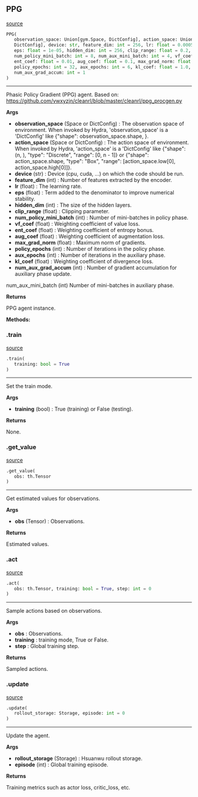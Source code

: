 #


## PPG
[source](https://github.com/RLE-Foundation/Hsuanwu\blob\main\hsuanwu/xploit/agent/ppg.py\#L64)
```python 
PPG(
   observation_space: Union[gym.Space, DictConfig], action_space: Union[gym.Space,
   DictConfig], device: str, feature_dim: int = 256, lr: float = 0.0005,
   eps: float = 1e-05, hidden_dim: int = 256, clip_range: float = 0.2,
   num_policy_mini_batch: int = 8, num_aux_mini_batch: int = 4, vf_coef: float = 0.5,
   ent_coef: float = 0.01, aug_coef: float = 0.1, max_grad_norm: float = 0.5,
   policy_epochs: int = 32, aux_epochs: int = 6, kl_coef: float = 1.0,
   num_aux_grad_accum: int = 1
)
```


---
Phasic Policy Gradient (PPG) agent.
Based on: https://github.com/vwxyzjn/cleanrl/blob/master/cleanrl/ppg_procgen.py


**Args**

* **observation_space** (Space or DictConfig) : The observation space of environment. When invoked by Hydra,
    'observation_space' is a 'DictConfig' like {"shape": observation_space.shape, }.
* **action_space** (Space or DictConfig) : The action space of environment. When invoked by Hydra,
    'action_space' is a 'DictConfig' like
    {"shape": (n, ), "type": "Discrete", "range": [0, n - 1]} or
    {"shape": action_space.shape, "type": "Box", "range": [action_space.low[0], action_space.high[0]]}.
* **device** (str) : Device (cpu, cuda, ...) on which the code should be run.
* **feature_dim** (int) : Number of features extracted by the encoder.
* **lr** (float) : The learning rate.
* **eps** (float) : Term added to the denominator to improve numerical stability.
* **hidden_dim** (int) : The size of the hidden layers.
* **clip_range** (float) : Clipping parameter.
* **num_policy_mini_batch** (int) : Number of mini-batches in policy phase.
* **vf_coef** (float) : Weighting coefficient of value loss.
* **ent_coef** (float) : Weighting coefficient of entropy bonus.
* **aug_coef** (float) : Weighting coefficient of augmentation loss.
* **max_grad_norm** (float) : Maximum norm of gradients.
* **policy_epochs** (int) : Number of iterations in the policy phase.
* **aux_epochs** (int) : Number of iterations in the auxiliary phase.
* **kl_coef** (float) : Weighting coefficient of divergence loss.
* **num_aux_grad_accum** (int) : Number of gradient accumulation for auxiliary phase update.

num_aux_mini_batch (int) Number of mini-batches in auxiliary phase.


**Returns**

PPG agent instance.


**Methods:**


### .train
[source](https://github.com/RLE-Foundation/Hsuanwu\blob\main\hsuanwu/xploit/agent/ppg.py\#L151)
```python
.train(
   training: bool = True
)
```

---
Set the train mode.


**Args**

* **training** (bool) : True (training) or False (testing).


**Returns**

None.

### .get_value
[source](https://github.com/RLE-Foundation/Hsuanwu\blob\main\hsuanwu/xploit/agent/ppg.py\#L165)
```python
.get_value(
   obs: th.Tensor
)
```

---
Get estimated values for observations.


**Args**

* **obs** (Tensor) : Observations.


**Returns**

Estimated values.

### .act
[source](https://github.com/RLE-Foundation/Hsuanwu\blob\main\hsuanwu/xploit/agent/ppg.py\#L177)
```python
.act(
   obs: th.Tensor, training: bool = True, step: int = 0
)
```

---
Sample actions based on observations.


**Args**

* **obs**  : Observations.
* **training**  : training mode, True or False.
* **step**  : Global training step.


**Returns**

Sampled actions.

### .update
[source](https://github.com/RLE-Foundation/Hsuanwu\blob\main\hsuanwu/xploit/agent/ppg.py\#L196)
```python
.update(
   rollout_storage: Storage, episode: int = 0
)
```

---
Update the agent.


**Args**

* **rollout_storage** (Storage) : Hsuanwu rollout storage.
* **episode** (int) : Global training episode.


**Returns**

Training metrics such as actor loss, critic_loss, etc.
